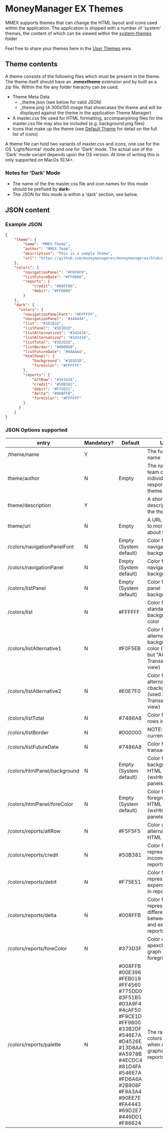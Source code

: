 # MoneyManager EX Themes

MMEX supports themes that can change the HTML layout and icons used within the application. The application is
shipped with a number of 'system' themes, the content of which can be viewed within the [system-themes](system-themes/) folder

Feel free to share your themes here in the [User Themes](other-themes/) area.

## Theme contents

A theme consists of the following files which must be present in the theme. The theme itself should have an **.mmextheme** extension and by built as a zip file. Within the file any folder hierachy can be used.

- Theme Meta Data
    - _theme.json (see below for valid JSON)
    - _theme.png (A 300x150 image that showcases the theme and will be displayed against the theme in the application Theme Manager)
- A master.css file used for HTML formatting, accompanyimng files for the master.css file may also be included (e.g. background.png files)
- Icons that make up the theme (see [Default Theme](system-themes/default/) for detail on the full list of icons)

A theme file can hold two variants of master.css and icons, one use for the OS 'Light/Normal' mode and one for 'Dark' mode. The actual use of the 'Dark' mode variant depends upon the OS version. At time of writing this is only supported on MacOs 10.14+.

### Notes for 'Dark' Mode

- The name of the the master.css file and icon names for this mode should be prefixed by **dark-**
- The JSON for this mode is within a 'dark' section, see below.

## JSON content

### Example JSON

```json
{
    "theme": { 
        "name": "MMEX Theme",
        "author": "MMEX Team",
        "description": "This is a sample theme",
        "url": "https://github.com/moneymanagerex/moneymanagerex/blob/master/resources/themes/default/readme.md"
    },
    "colors": {
        "navigationPanel": "#F0F0F0",
        "listFutureDate": "#FF0000",
        "reports": {
            "credit": "#00FF00",
            "debit": "#FF0000"
        }
    },
    "dark": {
      "colors": {
        "navigationPanelFont": "#FFFFFF",
        "navigationPanel": "#444444",
        "list": "#1D1D1D",
        "listPanel": "#1D1D1D",
        "listAlternative1": "#343434",
        "listAlternative2": "#343434",
        "listTotal": "#2D2D2D",
        "listBorder": "#000000",
        "listFutureDate": "#AAAAAA",
        "htmlPanel": {
            "background": "#1D1D1D",
            "foreColor": "#FFFFFF"
        },
        "reports": {
            "altRow": "#343434",
            "credit": "#50B381",
            "debit": "#F75E51",
            "delta": "#008FFB",
            "foreColor": "#FFFFFF"           
        }
      }
    }
}
```

### JSON Options supported

entry | Mandatory? | Default | Usage
--- | --- | --- | ---
/theme/name | Y | | The full theme name
theme/author | N | Empty | The name of the team or individual responsible for theme creation
theme/description | Y | | A short description of the theme
theme/url | N | Empty | A URL that links to more detail about the theme
/colors/navigationPanelFont | N | Empty (System default) | Color for the navigation panel background
/colors/navigationPanel | N | Empty (System default) |Color for the navigation panel background
/colors/listPanel | N | Empty (System default) | Color for the list panel background
/colors/list | N | #FFFFFF | Color for the standard list row background color
/colors/listAlternative1 | N | #F0F5EB | Color for the list alternative row background color (used in all but "All Transactions" view)
/colors/listAlternative2 | N | #E0E7F0 | Color for the list alternative row cbackgroundolor (used in "All Transactions" view)
/colors/listTotal | N | #7486A8 | Color for total rows in list views
/colors/listBorder | N | #000000 | NOTE: Not currently used
/colors/listFutureDate | N | #7486A8 | Color for future transactions
/colors/htmlPanel/background | N | Empty (System default) | Color for background of HTML (wxHtmlWindow) panels
/colors/htmlPanel/foreColor | N | Empty (System default) | Color for foreground of HTML (wxHtmlWindow) panels   
/colors/reports/altRow | N | #F5F5F5 | Color used for alternate rows in HTML reports
/colors/reports/credit | N | #50B381 | Color for representing income/credits in reports
/colors/reports/debit | N | #F75E51 | Color for representing expense/debits in reports
/colors/reports/delta | N | #008FFB | Color for representing difference between income and expense in reports
/colors/reports/foreColor | N | #373D3F | Color used for apexcharts graph report foreground font
/colors/reports/palette | N | #008FFB #00E396 #FEB019 #FF4560 #775DD0 #3F51B5 #03A9F4 #4cAF50 #F9CE1D #FF9800 #33B2DF #546E7A #D4526E #13D8AA #A5978B #4ECDC4 #81D4FA #546E7A #FD6A6A #2B908F #F9A3A4 #90EE7E #FA4443 #69D2E7 #449DD1 #F86624 | The range of colors used when drawing graphs in the reports
